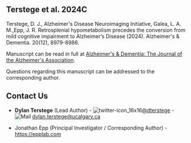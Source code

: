 ## Terstege et al. 2024C

Terstege, D. J., Alzheimer's Disease Neuroimaging Initiative, Galea, L. A. M.,Epp, J. R. Retrosplenial hypometabolism precedes the conversion from mild cognitive impairment to Alzheimer’s Disease (2024). Alzheimer's & Dementia. 20(12), 8979-8986.

Manuscript can be read in full at [Alzheimer's & Dementia: The Journal of the Alzheimer's Association](https://alz-journals.onlinelibrary.wiley.com/doi/full/10.1002/alz.14258).

Questions regarding this manuscript can be addressed to the corresponding author.

## Contact Us

- **Dylan Terstege** (Lead Author) - ![twitter-icon_16x16](https://user-images.githubusercontent.com/44174532/113163958-e3d3e400-91fd-11eb-8d79-17906d8d3f25.png)[@dterstege](https://twitter.com/dterstege) - ![Mail](https://user-images.githubusercontent.com/44174532/113164412-50e77980-91fe-11eb-9282-dd83852578ce.png)
<dylan.terstege@ucalgary.ca>

- Jonathan Epp (Principal Investigator / Corresponding Author) - https://epplab.com
